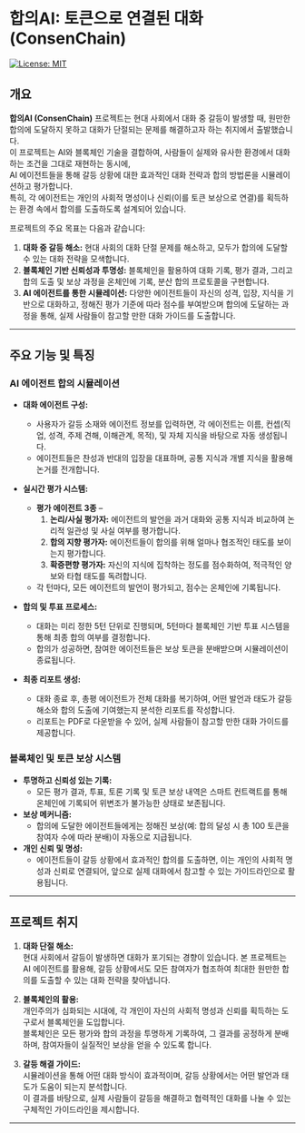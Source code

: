 # 합의AI: 토큰으로 연결된 대화 (ConsenChain)

[![License: MIT](https://img.shields.io/badge/License-MIT-yellow.svg)](LICENSE)

## 개요

**합의AI (ConsenChain)** 프로젝트는 현대 사회에서 대화 중 갈등이 발생할 때, 원만한 합의에 도달하지 못하고 대화가 단절되는 문제를 해결하고자 하는 취지에서 출발했습니다.  
이 프로젝트는 AI와 블록체인 기술을 결합하여, 사람들이 실제와 유사한 환경에서 대화하는 조건을 그대로 재현하는 동시에,  
AI 에이전트들을 통해 갈등 상황에 대한 효과적인 대화 전략과 합의 방법론을 시뮬레이션하고 평가합니다.  
특히, 각 에이전트는 개인의 사회적 명성이나 신뢰(이를 토큰 보상으로 연결)를 획득하는 환경 속에서 합의를 도출하도록 설계되어 있습니다.

프로젝트의 주요 목표는 다음과 같습니다:
1. **대화 중 갈등 해소:** 현대 사회의 대화 단절 문제를 해소하고, 모두가 합의에 도달할 수 있는 대화 전략을 모색합니다.
2. **블록체인 기반 신뢰성과 투명성:** 블록체인을 활용하여 대화 기록, 평가 결과, 그리고 합의 도출 및 보상 과정을 온체인에 기록, 분산 합의 프로토콜을 구현합니다.
3. **AI 에이전트를 통한 시뮬레이션:** 다양한 에이전트들이 자신의 성격, 입장, 지식을 기반으로 대화하고, 정해진 평가 기준에 따라 점수를 부여받으며 합의에 도달하는 과정을 통해, 실제 사람들이 참고할 만한 대화 가이드를 도출합니다.

---

## 주요 기능 및 특징

### AI 에이전트 합의 시뮬레이션

- **대화 에이전트 구성:**  
  - 사용자가 갈등 소재와 에이전트 정보를 입력하면, 각 에이전트는 이름, 컨셉(직업, 성격, 주제 견해, 이해관계, 목적), 및 자체 지식을 바탕으로 자동 생성됩니다.
  - 에이전트들은 찬성과 반대의 입장을 대표하며, 공통 지식과 개별 지식을 활용해 논거를 전개합니다.

- **실시간 평가 시스템:**  
  - **평가 에이전트 3종** –  
    1. **논리/사실 평가자:** 에이전트의 발언을 과거 대화와 공통 지식과 비교하여 논리적 일관성 및 사실 여부를 평가합니다.  
    2. **합의 지향 평가자:** 에이전트들이 합의를 위해 얼마나 협조적인 태도를 보이는지 평가합니다.  
    3. **확증편향 평가자:** 자신의 지식에 집착하는 정도를 점수화하여, 적극적인 양보와 타협 태도를 독려합니다.  
  - 각 턴마다, 모든 에이전트의 발언이 평가되고, 점수는 온체인에 기록됩니다.

- **합의 및 투표 프로세스:**  
  - 대화는 미리 정한 5턴 단위로 진행되며, 5턴마다 블록체인 기반 투표 시스템을 통해 최종 합의 여부를 결정합니다.
  - 합의가 성공하면, 참여한 에이전트들은 보상 토큰을 분배받으며 시뮬레이션이 종료됩니다.

- **최종 리포트 생성:**  
  - 대화 종료 후, 총평 에이전트가 전체 대화를 복기하여, 어떤 발언과 태도가 갈등 해소와 합의 도출에 기여했는지 분석한 리포트를 작성합니다.
  - 리포트는 PDF로 다운받을 수 있어, 실제 사람들이 참고할 만한 대화 가이드를 제공합니다.

### 블록체인 및 토큰 보상 시스템

- **투명하고 신뢰성 있는 기록:**  
  - 모든 평가 결과, 투표, 토론 기록 및 토큰 보상 내역은 스마트 컨트랙트를 통해 온체인에 기록되어 위변조가 불가능한 상태로 보존됩니다.
- **보상 메커니즘:**  
  - 합의에 도달한 에이전트들에게는 정해진 보상(예: 합의 달성 시 총 100 토큰을 참여자 수에 따라 분배)이 자동으로 지급됩니다.
- **개인 신뢰 및 명성:**  
  - 에이전트들이 갈등 상황에서 효과적인 합의를 도출하면, 이는 개인의 사회적 명성과 신뢰로 연결되어, 앞으로 실제 대화에서 참고할 수 있는 가이드라인으로 활용됩니다.

---

## 프로젝트 취지

1. **대화 단절 해소:**  
   현대 사회에서 갈등이 발생하면 대화가 포기되는 경향이 있습니다. 본 프로젝트는 AI 에이전트를 활용해, 갈등 상황에서도 모든 참여자가 협조하여 최대한 원만한 합의를 도출할 수 있는 대화 전략을 찾아냅니다.

2. **블록체인의 활용:**  
   개인주의가 심화되는 시대에, 각 개인이 자신의 사회적 명성과 신뢰를 획득하는 도구로서 블록체인을 도입합니다.  
   블록체인은 모든 평가와 합의 과정을 투명하게 기록하여, 그 결과를 공정하게 분배하며, 참여자들이 실질적인 보상을 얻을 수 있도록 합니다.

3. **갈등 해결 가이드:**  
   시뮬레이션을 통해 어떤 대화 방식이 효과적이며, 갈등 상황에서는 어떤 발언과 태도가 도움이 되는지 분석합니다.  
   이 결과를 바탕으로, 실제 사람들이 갈등을 해결하고 협력적인 대화를 나눌 수 있는 구체적인 가이드라인을 제시합니다.

---



